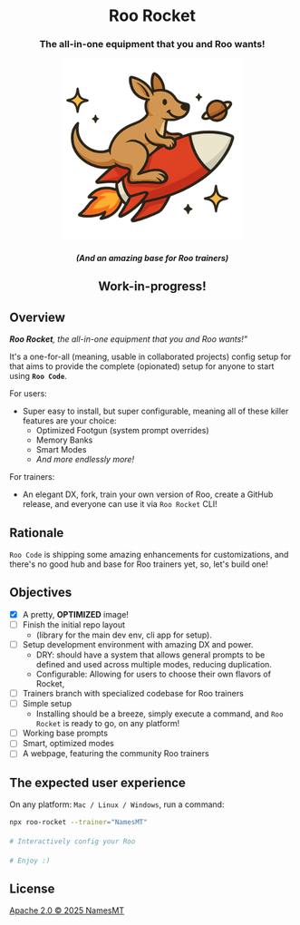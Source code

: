 <div align="center">

# Roo Rocket

<h3>The all-in-one equipment that you and Roo wants!</h3>
<img src="./branding.png" alt="Roo Rocket's logo" width="320"/>
<h5>(And an amazing base for Roo trainers)</h5>

<h2>Work-in-progress!</h2>
</div>

## Overview

***Roo Rocket**, the all-in-one equipment that you and Roo wants!"*

It's a one-for-all (meaning, usable in collaborated projects) config setup for that aims to provide the complete (opionated) setup for anyone to start using **`Roo Code`**.

For users:
  + Super easy to install, but super configurable, meaning all of these killer features are your choice:
    + Optimized Footgun (system prompt overrides)
    + Memory Banks
    + Smart Modes
    + *And more endlessly more!*

For trainers:
  + An elegant DX, fork, train your own version of Roo, create a GitHub release, and everyone can use it via `Roo Rocket` CLI!

## Rationale

`Roo Code` is shipping some amazing enhancements for customizations, and there's no good hub and base for Roo trainers yet, so, let's build one!

## Objectives

* [x] A pretty, **OPTIMIZED** image!
* [ ] Finish the initial repo layout
  * (library for the main dev env, cli app for setup).
* [ ] Setup development environment with amazing DX and power.
  * DRY: should have a system that allows general prompts to be defined and used across multiple modes, reducing duplication.
  * Configurable: Allowing for users to choose their own flavors of Rocket,
* [ ] Trainers branch with specialized codebase for Roo trainers
* [ ] Simple setup
  * Installing should be a breeze, simply execute a command, and `Roo Rocket` is ready to go, on any platform!
* [ ] Working base prompts
* [ ] Smart, optimized modes
* [ ] A webpage, featuring the community Roo trainers

## The expected user experience

On any platform: `Mac / Linux / Windows`, run a command:
```sh
npx roo-rocket --trainer="NamesMT"

# Interactively config your Roo

# Enjoy :)
```

## License

[Apache 2.0 © 2025 NamesMT](./LICENSE)
